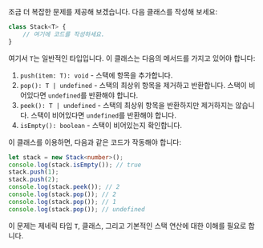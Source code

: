 조금 더 복잡한 문제를 제공해 보겠습니다. 다음 클래스를 작성해 보세요:

```typescript
class Stack<T> {
    // 여기에 코드를 작성하세요.
}
```

여기서 `T`는 일반적인 타입입니다. 이 클래스는 다음의 메서드를 가지고 있어야 합니다:

1. `push(item: T): void` - 스택에 항목을 추가합니다.
2. `pop(): T | undefined` - 스택의 최상위 항목을 제거하고 반환합니다. 스택이 비어있다면 `undefined`를 반환해야 합니다.
3. `peek(): T | undefined` - 스택의 최상위 항목을 반환하지만 제거하지는 않습니다. 스택이 비어있다면 `undefined`를 반환해야 합니다.
4. `isEmpty(): boolean` - 스택이 비어있는지 확인합니다.

이 클래스를 이용하면, 다음과 같은 코드가 작동해야 합니다:

```typescript
let stack = new Stack<number>();
console.log(stack.isEmpty()); // true
stack.push(1);
stack.push(2);
console.log(stack.peek()); // 2
console.log(stack.pop()); // 2
console.log(stack.pop()); // 1
console.log(stack.pop()); // undefined
```

이 문제는 제네릭 타입 `T`, 클래스, 그리고 기본적인 스택 연산에 대한 이해를 필요로 합니다.